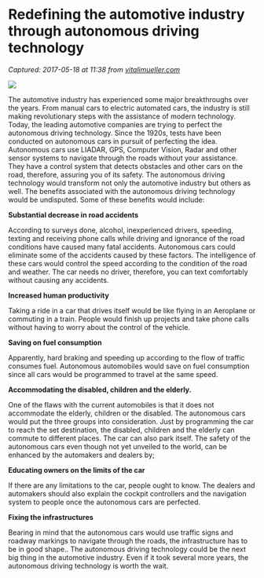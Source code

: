 # Redefining the automotive industry through autonomous driving technology

_Captured: 2017-05-18 at 11:38 from [vitalimueller.com](http://vitalimueller.com/blog/redefining-automotive-industry-through-autonomous-driving-technology)_

![](http://vitalimueller.com/media/autonomous_driving_computer_vision-1024x585.png)

The automotive industry has experienced some major breakthroughs over the years. From manual cars to electric automated cars, the industry is still making revolutionary steps with the assistance of modern technology. Today, the leading automotive companies are trying to perfect the autonomous driving technology. Since the 1920s, tests have been conducted on autonomous cars in pursuit of perfecting the idea. Autonomous cars use LIADAR, GPS, Computer Vision, Radar and other sensor systems to navigate through the roads without your assistance. They have a control system that detects obstacles and other cars on the road, therefore, assuring you of its safety. The autonomous driving technology would transform not only the automotive industry but others as well. The benefits associated with the autonomous driving technology would be undisputed. Some of these benefits would include:

**Substantial decrease in road accidents**

According to surveys done, alcohol, inexperienced drivers, speeding, texting and receiving phone calls while driving and ignorance of the road conditions have caused many fatal accidents. Autonomous cars could eliminate some of the accidents caused by these factors. The intelligence of these cars would control the speed according to the condition of the road and weather. The car needs no driver, therefore, you can text comfortably without causing any accidents.

**Increased human productivity**

Taking a ride in a car that drives itself would be like flying in an Aeroplane or commuting in a train. People would finish up projects and take phone calls without having to worry about the control of the vehicle.

**Saving on fuel consumption**

Apparently, hard braking and speeding up according to the flow of traffic consumes fuel. Autonomous automobiles would save on fuel consumption since all cars would be programmed to travel at the same speed.

**Accommodating the disabled, children and the elderly.**

One of the flaws with the current automobiles is that it does not accommodate the elderly, children or the disabled. The autonomous cars would put the three groups into consideration. Just by programming the car to reach the set destination, the disabled, children and the elderly can commute to different places. The car can also park itself. The safety of the autonomous cars even though not yet unveiled to the world, can be enhanced by the automakers and dealers by;

**Educating owners on the limits of the car**

If there are any limitations to the car, people ought to know. The dealers and automakers should also explain the cockpit controllers and the navigation system to people once the autonomous cars are perfected.

**Fixing the infrastructures**

Bearing in mind that the autonomous cars would use traffic signs and roadway markings to navigate through the roads, the infrastructure has to be in good shape.. The autonomous driving technology could be the next big thing in the automotive industry. Even if it took several more years, the autonomous driving technology is worth the wait.

